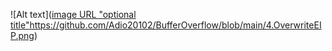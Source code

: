 
![Alt text]([image URL "optional title"](https://github.com/Adio20102/BufferOverflow/blob/main/4.OverwriteEIP.png)https://github.com/Adio20102/BufferOverflow/blob/main/4.OverwriteEIP.png)
